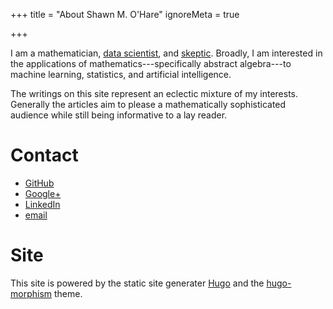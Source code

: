 +++
title = "About Shawn M. O'Hare"
ignoreMeta = true


+++


I am a mathematician, [data scientist](https://en.wikipedia.org/wiki/Data_science), and
[skeptic](https://en.wikipedia.org/wiki/Skeptical_movement).  Broadly, I am
interested in the applications of mathematics---specifically abstract
algebra---to machine learning, statistics, and artificial intelligence.

The writings on this site represent an eclectic mixture of my
interests.  Generally the articles aim to please
a mathematically sophisticated audience while still being informative
to a lay reader.


# Contact

- [GitHub](https://www.github.com/shawnohare)
- [Google+](https://plus.google.com/u/1/+ShawnOHare)
- [LinkedIn](https://www.linkedin.com/in/shawnohare)
- [email](mailto:contact@shawnohare.com)


# Site

This site is powered by the static site generater [Hugo](https://www.gohugo.io)
and the [hugo-morphism](https://www.github.com/shawnohare/hugo-morphism) theme.
